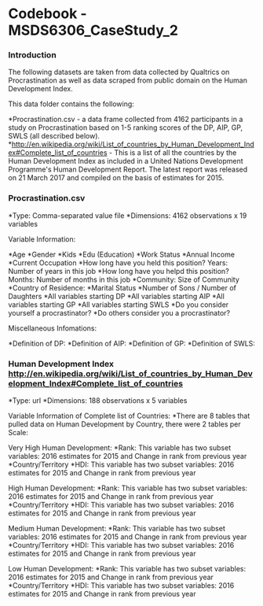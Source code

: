 # Codebook - MSDS6306_CaseStudy_2

### Introduction

The following datasets are taken from data collected by Qualtrics on Procrastination as well as data scraped from public domain on the Human Development Index.

This data folder contains the following:

*Procrastination.csv - a data frame collected from 4162 participants in a study on Procrastination based on 1-5 ranking scores of the DP, AIP, GP, SWLS (all described below).
*http://en.wikipedia.org/wiki/List_of_countries_by_Human_Development_Index#Complete_list_of_countries - This is a list of all the countries by the Human Development Index as included in a United Nations Development Programme's Human Development Report. The latest report was released on 21 March 2017 and compiled on the basis of estimates for 2015.

### Procrastination.csv

*Type: Comma-separated value file
*Dimensions: 4162 observations x 19 variables

Variable Information: 

*Age
*Gender
*Kids
*Edu (Education)
*Work Status
*Annual Income
*Current Occupation
*How long have you held this position? Years: Number of years in this job
*How long have you helpd this position? Months: Number of months in this job
*Community: Size of Community
*Country of Residence: 
*Marital Status
*Number of Sons / Number of Daughters
*All variables starting DP
*All variables starting AIP
*All variables starting GP
*All variables starting SWLS
*Do you consider yourself a procrastinator?
*Do others consider you a procrastinator?

Miscellaneous Infomations:

*Definition of DP:
*Definition of AIP:
*Definition of GP:
*Definition of SWLS:

### Human Development Index http://en.wikipedia.org/wiki/List_of_countries_by_Human_Development_Index#Complete_list_of_countries 

*Type: url
*Dimensions: 188 observations x 5 variables

Variable Information of Complete list of Countries:
*There are 8 tables that pulled data on Human Development by Country, there were 2 tables per Scale:

Very High Human Development:
*Rank: This variable has two subset variables: 2016 estimates for 2015 and Change in rank from previous year
*Country/Territory
*HDI: This variable has two subset variables: 2016 estimates for 2015 and Change in rank from previous year

High Human Development:
*Rank: This variable has two subset variables: 2016 estimates for 2015 and Change in rank from previous year
*Country/Territory
*HDI: This variable has two subset variables: 2016 estimates for 2015 and Change in rank from previous year

Medium Human Development:
*Rank: This variable has two subset variables: 2016 estimates for 2015 and Change in rank from previous year
*Country/Territory
*HDI: This variable has two subset variables: 2016 estimates for 2015 and Change in rank from previous year

Low Human Development:
*Rank: This variable has two subset variables: 2016 estimates for 2015 and Change in rank from previous year
*Country/Territory
*HDI: This variable has two subset variables: 2016 estimates for 2015 and Change in rank from previous year
